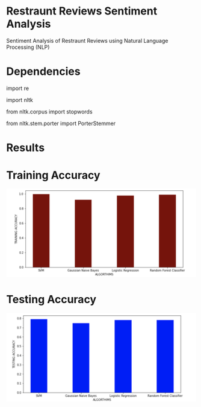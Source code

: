 # Restraunt Reviews Sentiment Analysis

Sentiment Analysis of Restraunt Reviews using Natural Language Processing (NLP)

# Dependencies

import re

import nltk

from nltk.corpus import stopwords

from nltk.stem.porter import PorterStemmer


# Results

# Training Accuracy


<img width="677" alt="result1" src="https://github.com/VatsalNanda/NLP-Projects/blob/main/NLP-Sentiment%20Analysis/train_accuracy.png">

# Testing Accuracy

<img width="677" alt="result1" src="https://github.com/VatsalNanda/NLP-Projects/blob/main/NLP-Sentiment%20Analysis/test_accuracy.png">
